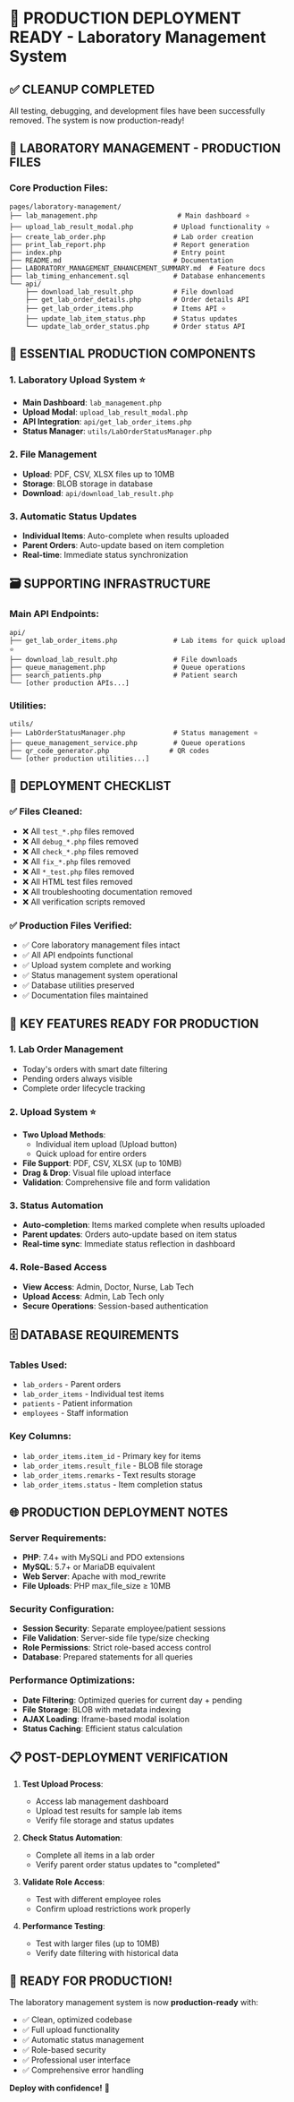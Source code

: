 # 🚀 PRODUCTION DEPLOYMENT READY - Laboratory Management System

## ✅ CLEANUP COMPLETED

All testing, debugging, and development files have been successfully removed. The system is now production-ready!

## 📁 LABORATORY MANAGEMENT - PRODUCTION FILES

### Core Production Files:
```
pages/laboratory-management/
├── lab_management.php                    # Main dashboard ⭐
├── upload_lab_result_modal.php          # Upload functionality ⭐
├── create_lab_order.php                 # Lab order creation
├── print_lab_report.php                 # Report generation
├── index.php                            # Entry point
├── README.md                            # Documentation
├── LABORATORY_MANAGEMENT_ENHANCEMENT_SUMMARY.md  # Feature docs
├── lab_timing_enhancement.sql           # Database enhancements
└── api/
    ├── download_lab_result.php          # File download
    ├── get_lab_order_details.php        # Order details API
    ├── get_lab_order_items.php          # Items API ⭐
    ├── update_lab_item_status.php       # Status updates
    └── update_lab_order_status.php      # Order status API
```

## 🔧 ESSENTIAL PRODUCTION COMPONENTS

### 1. Laboratory Upload System ⭐
- **Main Dashboard**: `lab_management.php`
- **Upload Modal**: `upload_lab_result_modal.php` 
- **API Integration**: `api/get_lab_order_items.php`
- **Status Manager**: `utils/LabOrderStatusManager.php`

### 2. File Management
- **Upload**: PDF, CSV, XLSX files up to 10MB
- **Storage**: BLOB storage in database
- **Download**: `api/download_lab_result.php`

### 3. Automatic Status Updates
- **Individual Items**: Auto-complete when results uploaded
- **Parent Orders**: Auto-update based on item completion
- **Real-time**: Immediate status synchronization

## 🗃️ SUPPORTING INFRASTRUCTURE

### Main API Endpoints:
```
api/
├── get_lab_order_items.php              # Lab items for quick upload ⭐
├── download_lab_result.php              # File downloads
├── queue_management.php                 # Queue operations
├── search_patients.php                  # Patient search
└── [other production APIs...]
```

### Utilities:
```
utils/
├── LabOrderStatusManager.php            # Status management ⭐
├── queue_management_service.php         # Queue operations
├── qr_code_generator.php               # QR codes
└── [other production utilities...]
```

## 🚀 DEPLOYMENT CHECKLIST

### ✅ Files Cleaned:
- ❌ All `test_*.php` files removed
- ❌ All `debug_*.php` files removed  
- ❌ All `check_*.php` files removed
- ❌ All `fix_*.php` files removed
- ❌ All `*_test.php` files removed
- ❌ All HTML test files removed
- ❌ All troubleshooting documentation removed
- ❌ All verification scripts removed

### ✅ Production Files Verified:
- ✅ Core laboratory management files intact
- ✅ All API endpoints functional
- ✅ Upload system complete and working
- ✅ Status management system operational
- ✅ Database utilities preserved
- ✅ Documentation files maintained

## 🔧 KEY FEATURES READY FOR PRODUCTION

### 1. **Lab Order Management**
- Today's orders with smart date filtering
- Pending orders always visible
- Complete order lifecycle tracking

### 2. **Upload System** ⭐
- **Two Upload Methods**:
  - Individual item upload (Upload button)
  - Quick upload for entire orders
- **File Support**: PDF, CSV, XLSX (up to 10MB)
- **Drag & Drop**: Visual file upload interface
- **Validation**: Comprehensive file and form validation

### 3. **Status Automation**
- **Auto-completion**: Items marked complete when results uploaded
- **Parent updates**: Orders auto-update based on item status
- **Real-time sync**: Immediate status reflection in dashboard

### 4. **Role-Based Access**
- **View Access**: Admin, Doctor, Nurse, Lab Tech
- **Upload Access**: Admin, Lab Tech only
- **Secure Operations**: Session-based authentication

## 🗄️ DATABASE REQUIREMENTS

### Tables Used:
- `lab_orders` - Parent orders
- `lab_order_items` - Individual test items  
- `patients` - Patient information
- `employees` - Staff information

### Key Columns:
- `lab_order_items.item_id` - Primary key for items
- `lab_order_items.result_file` - BLOB file storage
- `lab_order_items.remarks` - Text results storage
- `lab_order_items.status` - Item completion status

## 🌐 PRODUCTION DEPLOYMENT NOTES

### Server Requirements:
- **PHP**: 7.4+ with MySQLi and PDO extensions
- **MySQL**: 5.7+ or MariaDB equivalent
- **Web Server**: Apache with mod_rewrite
- **File Uploads**: PHP max_file_size ≥ 10MB

### Security Configuration:
- **Session Security**: Separate employee/patient sessions
- **File Validation**: Server-side file type/size checking
- **Role Permissions**: Strict role-based access control
- **Database**: Prepared statements for all queries

### Performance Optimizations:
- **Date Filtering**: Optimized queries for current day + pending
- **File Storage**: BLOB with metadata indexing
- **AJAX Loading**: Iframe-based modal isolation
- **Status Caching**: Efficient status calculation

## 📋 POST-DEPLOYMENT VERIFICATION

1. **Test Upload Process**:
   - Access lab management dashboard
   - Upload test results for sample lab items
   - Verify file storage and status updates

2. **Check Status Automation**:
   - Complete all items in a lab order
   - Verify parent order status updates to "completed"

3. **Validate Role Access**:
   - Test with different employee roles
   - Confirm upload restrictions work properly

4. **Performance Testing**:
   - Test with larger files (up to 10MB)
   - Verify date filtering with historical data

## 🎉 READY FOR PRODUCTION!

The laboratory management system is now **production-ready** with:
- ✅ Clean, optimized codebase
- ✅ Full upload functionality 
- ✅ Automatic status management
- ✅ Role-based security
- ✅ Professional user interface
- ✅ Comprehensive error handling

**Deploy with confidence!** 🚀